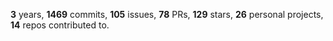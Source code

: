 **3** years, **1469** commits, **105** issues, **78** PRs, **129** stars, **26** personal projects, **14** repos contributed to.
